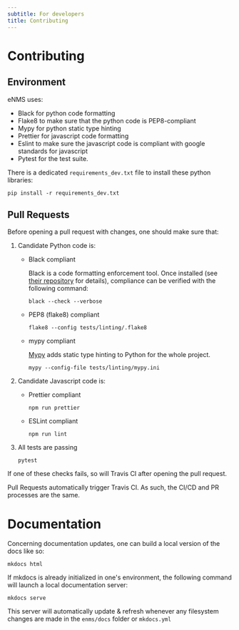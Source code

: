```yaml
---
subtitle: For developers
title: Contributing
---
```


# Contributing

## Environment

eNMS uses:

-   Black for python code formatting
-   Flake8 to make sure that the python code is PEP8-compliant
-   Mypy for python static type hinting
-   Prettier for javascript code formatting
-   Eslint to make sure the javascript code is compliant with google
    standards for javascript
-   Pytest for the test suite.

There is a dedicated `requirements_dev.txt` file to install these python
libraries:

    pip install -r requirements_dev.txt

## Pull Requests

Before opening a pull request with changes, one should make sure
that:

1. Candidate Python code is:

    - Black compliant

        Black is a code formatting enforcement tool. Once installed (see 
        [their repository](https://github.com/psf/black) for details), compliance
        can be verified with the following command:
        
        `black --check --verbose`

    - PEP8 (flake8) compliant
    
        `flake8 --config tests/linting/.flake8`

    - mypy compliant

        [Mypy](http://mypy-lang.org) adds static type hinting to Python for the whole project. 

        `mypy --config-file tests/linting/mypy.ini`

2. Candidate Javascript code is:

    - Prettier compliant
    
        `npm run prettier`

    - ESLint compliant

        `npm run lint`

3. All tests are passing

    `pytest`

If one of these checks fails, so will Travis CI after opening the pull
request.

Pull Requests automatically trigger Travis CI. As such, the CI/CD and PR processes 
are the same.

# Documentation

Concerning documentation updates, one can build a local version of
the docs like so:

```
mkdocs html
```

If mkdocs is already initialized in one's environment, the following command will 
launch a local documentation server:

```
mkdocs serve
```

This server will automatically update & refresh whenever any filesystem changes
are made in the `enms/docs` folder or `mkdocs.yml`
